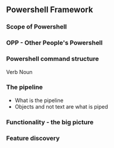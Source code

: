 ## Powershell Framework

### Scope of Powershell

### OPP - Other People's Powershell

### Powershell command structure

Verb Noun

### The pipeline

* What is the pipeline
* Objects and not text are what is piped

### 

### Functionality - the big picture

### Feature discovery



